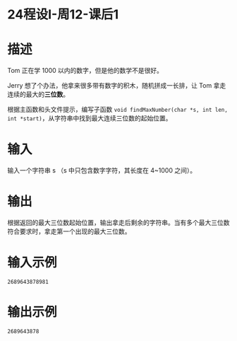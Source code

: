 # 24程设I-周12-课后1

# 描述

Tom 正在学 1000 以内的数字，但是他的数学不是很好。

Jerry 想了个办法，他拿来很多带有数字的积木，随机拼成一长排，让 Tom 拿走连续的最大的​**三位数**​。

根据主函数和头文件提示，编写子函数 `void findMaxNumber(char *s, int len, int *start)`，从字符串中找到最大连续三位数的起始位置。

# 输入

输入一个字符串 s （s 中只包含数字字符，其长度在 4~1000 之间）。

# 输出

根据返回的最大三位数起始位置，输出拿走后剩余的字符串。当有多个最大三位数符合要求时，拿走第一个出现的最大三位数。

# 输入示例

```
2689643878981
```

# 输出示例

```
2689643878
```

